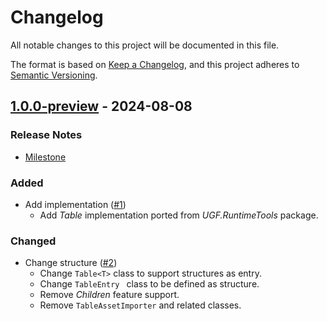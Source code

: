 # Changelog

All notable changes to this project will be documented in this file.

The format is based on [Keep a Changelog](https://keepachangelog.com/en/1.0.0/),
and this project adheres to [Semantic Versioning](https://semver.org/spec/v2.0.0.html).

## [1.0.0-preview](https://github.com/unity-game-framework/ugf-tables/releases/tag/1.0.0-preview) - 2024-08-08  

### Release Notes

- [Milestone](https://github.com/unity-game-framework/ugf-tables/milestone/1?closed=1)  
    

### Added

- Add implementation ([#1](https://github.com/unity-game-framework/ugf-tables/issues/1))  
    - Add _Table_ implementation ported from _UGF.RuntimeTools_ package.

### Changed

- Change structure ([#2](https://github.com/unity-game-framework/ugf-tables/issues/2))  
    - Change `Table<T>` class to support structures as entry.
    - Change `TableEntry ` class to be defined as structure.
    - Remove _Children_ feature support.
    - Remove `TableAssetImporter` and related classes.



